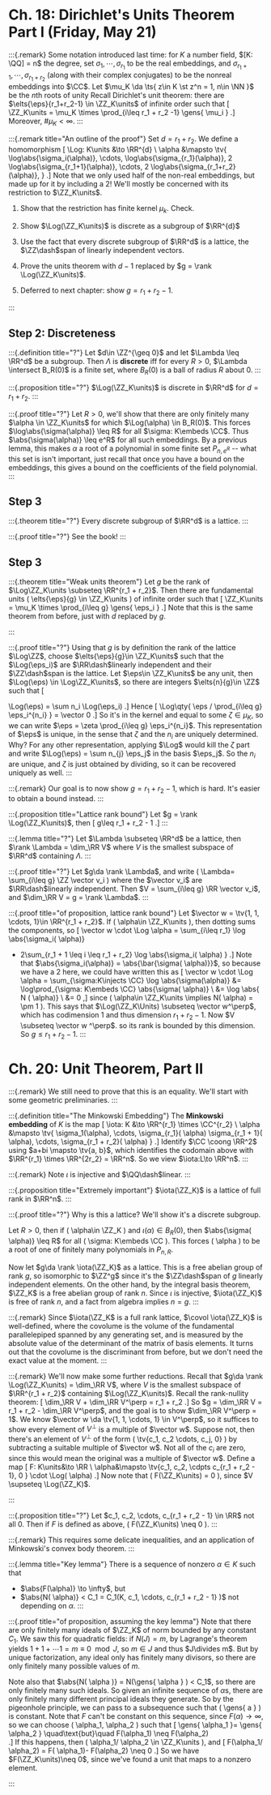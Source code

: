 # Ch. 18: Dirichlet's Units Theorem Part I (Friday, May 21)

:::{.remark}
Some notation introduced last time: for $K$ a number field, $[K: \QQ] = n$ the degree, set $\sigma_{1}, \cdots, \sigma_{r_1}$ to be the real embeddings, and $\sigma_{r_1 + 1}, \cdots, \sigma_{r_1 + r_2}$ (along with their complex conjugates) to be the nonreal embeddings into $\CC$.
Let $\mu_K \da \ts{ z\in K \st z^n = 1, n\in \NN }$ be the $n$th roots of unity
Recall Dirichlet's unit theorem: there are $\elts{\eps}{r_1+r_2-1} \in \ZZ_K\units$ of infinite order such that
\[
\ZZ_K\units = \mu_K \times \prod_{i\leq r_1 + r_2 -1} \gens{ \mu_i } 
.\]
Moreover, $\# \mu_K < \infty$.
:::

:::{.remark title="An outline of the proof"}
Set $d = r_1 + r_2$.
We define a homomorphism
\[
\Log: K\units &\to \RR^{d} \\
\alpha &\mapsto \tv{ 
\log\abs{\sigma_i(\alpha)}, 
\cdots,
\log\abs{\sigma_{r_1}(\alpha)}, 
2 \log\abs{\sigma_{r_1+1}(\alpha)}, 
\cdots,
2 \log\abs{\sigma_{r_1+r_2}(\alpha)}, 
}
.\]
Note that we only used half of the non-real embeddings, but made up for it by including a 2!
We'll mostly be concerned with its restriction to $\ZZ_K\units$.


1. Show that the restriction has finite kernel $\mu_k$. Check.

2. Show $\Log(\ZZ_K\units)$ is discrete as a subgroup of $\RR^{d}$

3. Use the fact that every discrete subgroup of $\RR^d$ is a lattice, the $\ZZ\dash$span of linearly independent vectors.


4. Prove the units theorem with $d-1$ replaced by $g = \rank \Log(\ZZ_K\units)$.

5. Deferred to next chapter: show $g = r_1 + r_2 - 1$.

:::

## Step 2: Discreteness

:::{.definition title="?"}
Let $d\in \ZZ^{\geq 0}$ and let $\Lambda \leq \RR^d$ be a subgroup.
Then $\Lambda$ is **discrete** iff for every $R>0$, $\Lambda \intersect B_R(0)$ is a finite set, where $B_R(0)$ is a ball of radius $R$ about 0.
:::

:::{.proposition title="?"}
$\Log(\ZZ_K\units)$ is discrete in $\RR^d$ for $d=r_1 + r_2$.
:::

:::{.proof title="?"}
Let $R>0$, we'll show that there are only finitely many $\alpha \in \ZZ_K\units$ for which $\Log(\alpha) \in B_R(0)$.
This forces $\log\abs{\sigma(\alpha)} \leq R$ for all $\sigma: K\embeds \CC$.
Thus $\abs{\sigma(\alpha)} \leq e^R$ for all such embeddings.
By a previous lemma, this makes $\alpha$ a root of a polynomial in some finite set $P_{n,e^R}$ -- what this set is isn't important, just recall that once you have a bound on the embeddings, this gives a bound on the coefficients of the field polynomial.
:::

## Step 3

:::{.theorem title="?"}
Every discrete subgroup of $\RR^d$ is a lattice.
:::

:::{.proof title="?"}
See the book!
:::

## Step 3

:::{.theorem title="Weak units theorem"}
Let $g$ be the rank of $\Log\ZZ_K\units \subseteq \RR^{r_1 + r_2}$.
Then there are fundamental units \( \elts{\eps}{g} \in \ZZ_K\units \) of infinite order such that
\[
\ZZ_K\units = \mu_K \times \prod_{i\leq g} \gens{ \eps_i } 
.\]
Note that this is the same theorem from before, just with $d$ replaced by $g$.

:::

:::{.proof title="?"}
Using that $g$ is by definition the rank of the lattice $\Log\ZZ$, choose $\elts{\eps}{g}\in \ZZ_K\units$ such that the $\Log(\eps_i)$ are $\RR\dash$linearly independent and their $\ZZ\dash$span is the lattice.
Let $\eps\in \ZZ_K\units$ be any unit, then $\Log(\eps) \in \Log\ZZ_K\units$, so there are integers $\elts{n}{g}\in \ZZ$ such that 
\[

\Log(\eps) = \sum n_i \Log(\eps_i)
.\]
Hence
\[
\Log\qty{ \eps / \prod_{i\leq g} \eps_i^{n_i} } = \vector 0
.\]
So it's in the kernel and equal to some $\zeta\in \mu_K$, so we can write $\eps = \zeta \prod_{i\leq g} \eps_i^{n_i}$.
This representation of $\eps$ is unique, in the sense that $\zeta$ and the $n_i$ are uniquely determined.
Why?
For any other representation, applying $\Log$ would kill the $\zeta$ part and write $\Log(\eps) = \sum n_{j} \eps_j$ in the basis $\eps_j$.
So the $n_i$ are unique, and $\zeta$ is just obtained by dividing, so it can be recovered uniquely as well.
:::

:::{.remark}
Our goal is to now show $g=r_1 + r_2-1$, which is hard.
It's easier to obtain a bound instead.
:::

:::{.proposition title="Lattice rank bound"}
Let $g = \rank \Log(\ZZ_K\units)$, then
\[
g\leq r_1 + r_2 - 1
.\]
:::

:::{.lemma title="?"}
Let $\Lambda \subseteq \RR^d$ be a lattice, then $\rank \Lambda = \dim_\RR V$ where $V$ is the smallest subspace of $\RR^d$ containing $\Lambda$.
:::

:::{.proof title="?"}
Let $g\da \rank \Lambda$, and write \( \Lambda= \sum_{i\leq g} \ZZ \vector v_i \) where the $\vector v_i$ are $\RR\dash$linearly independent. 
Then $V = \sum_{i\leq g} \RR \vector v_i$, and $\dim_\RR V = g = \rank \Lambda$.
:::

:::{.proof title="of proposition, lattice rank bound"}
Let $\vector w = \tv{1, 1, \cdots, 1}\in \RR^{r_1 + r_2}$.
If \( \alpha\in \ZZ_K\units \), then dotting sums the components, so
\[
\vector w \cdot \Log \alpha = \sum_{i\leq r_1} \log \abs{\sigma_i( \alpha)}
+ 2\sum_{r_1 + 1 \leq i \leq r_1 + r_2} \log \abs{\sigma_i( \alpha) }
.\]
Note that $\abs{\sigma_i(\alpha)} = \abs{\bar{\sigma( \alpha)}}$, so because we have a 2 here, we could have written this as
\[
\vector w \cdot \Log \alpha = \sum_{\sigma:K\injects \CC}
\log \abs{\sigma(\alpha)}
&= \log\prod_{\sigma: K\embeds \CC} \abs{\sigma( \alpha)} \\
&= \log \abs{ N ( \alpha)} \\
&= 0
,\]
since \( \alpha\in \ZZ_K\units \implies N( \alpha) = \pm 1 \).
This says that $\Log(\ZZ_K\Units) \subseteq \vector w^\perp$, which has codimension $1$ and thus dimension $r_1 + r_2 - 1$.
Now $V \subseteq \vector w ^\perp$. so its rank is bounded by this dimension.
So $g\leq r_1 + r_2 - 1$.
:::

# Ch. 20: Unit Theorem, Part II


:::{.remark}
We still need to prove that this is an equality.
We'll start with some geometric preliminaries.
:::


:::{.definition title="The Minkowski Embedding"}
The **Minkowski embedding** of $K$ is the map
\[
\iota: K &\to \RR^{r_1} \times \CC^{r_2} \\
\alpha &\mapsto \tv{ 
\sigma_1(\alpha), \cdots, \sigma_{r_1}( \alpha)
\sigma_{r_1 + 1}( \alpha), \cdots, \sigma_{r_1 + r_2}( \alpha)
}
.\]
Identify $\CC \coong \RR^2$ using $a+bi \mapsto \tv{a, b}$, which identifies the codomain above with $\RR^{r_1} \times \RR^{2r_2} = \RR^n$.
So we view $\iota:L\to \RR^n$.
:::


:::{.remark}
Note $\iota$ is injective and $\QQ\dash$linear.
:::



:::{.proposition title="Extremely important"}
$\iota(\ZZ_K)$ is a lattice of full rank in $\RR^n$.
:::


:::{.proof title="?"}
Why is this a lattice?
We'll show it's a discrete subgroup.

Let $R>0$, then if \( \alpha\in \ZZ_K \) and $\iota(\alpha) \in B_R(0)$, then $\abs{\sigma( \alpha)} \leq R$ for all \( \sigma: K\embeds \CC \).
This forces \( \alpha \) to be a root of one of finitely many polynomials in $P_{n, R}$.

Now let $g\da \rank \iota(\ZZ_K)$ as a lattice.
This is a free abelian group of rank $g$, so isomorphic to $\ZZ^g$ since it's the $\ZZ\dash$span of $g$ linearly independent elements.
On the other hand, by the integral basis theorem, $\ZZ_K$ is a free abelian group of rank $n$.
Since $\iota$ is injective, $\iota(\ZZ_K)$ is free of rank $n$, and a fact from algebra implies $n=g$.
:::


:::{.remark}
Since $\iota(\ZZ_K$ is a full rank lattice, $\covol \iota(\ZZ_K)$ is well-defined, where the covolume is the volume of the fundamental parallelepiped spanned by any generating set, and is measured by the absolute value of the determinant of the matrix of basis elements.
It turns out that the covolume is the discriminant from before, but we don't need the exact value at the moment.
:::


:::{.remark}
We'll now make some further reductions.
Recall that $g\da \rank \Log(\ZZ_K\units) = \dim_\RR V$, where $V$ is the smallest subspace of $\RR^{r_1 + r_2}$ containing $\Log(\ZZ_K\units)$.
Recall the rank-nullity theorem:
\[
\dim_\RR V + \dim_\RR V^\perp = r_1 + r_2
.\]
So $g = \dim_\RR V = r_1 + r_2 - \dim_\RR V^\perp$, and the goal is to show $\dim_\RR V^\perp = 1$.
We know $\vector w \da \tv{1, 1, \cdots, 1} \in V^\perp$, so it suffices to show every element of $V^\perp$ is a multiple of $\vector w$.
Suppose not, then there's an element of $V^\perp$ of the form \( \tv{c_1, c_2 \cdots, c_j, 0} \) by subtracting a suitable multiple of $\vector w$.
Not all of the $c_i$ are zero, since this would mean the original was a multiple of $\vector w$.
Define a map
\[
F: K\units&\to \RR \\
\alpha&\mapsto \tv{c_1, c_2, \cdpts c_{r_1 + r_2 - 1}, 0 } \cdot \Log( \alpha)
.\]
Now note that \( F(\ZZ_K\units) = 0 \), since $V \supseteq \Log(\ZZ_K)$.

:::



:::{.proposition title="?"}
Let $c_1, c_2, \cdots, c_{r_1 + r_2 - 1} \in \RR$ not all 0.
Then if $F$ is defined as above, 
\( F(\ZZ_K\units) \neq 0 \).
:::


:::{.remark}
This requires some delicate inequalities, and an application of Minkowski's convex body theorem.
:::



:::{.lemma title="Key lemma"}
There is a sequence of nonzero $\alpha\in K$ such that 

- $\abs{F(\alpha)} \to \infty$, but
- $\abs{N( \alpha)} < C_1 = C_1(K, c_1, \cdots, c_{r_1 + r_2 - 1} )$ not depending on $\alpha$.
:::


:::{.proof title="of proposition, assuming the key lemma"}
Note that there are only finitely many ideals of $\ZZ_K$ of norm bounded by any constant $C_1$.
We saw this for quadratic fields: if $N(J) = m$, by Lagrange's theorem yields $1+1+\cdots 1 = m \equiv 0 \mod J$, so $m\in J$ and thus $J\divides m$.
But by unique factorization, any ideal only has finitely many divisors, so there are only finitely many possible values of $m$.

Note also that $\abs{N( \alpha )} = N(\gens{ \alpha } ) < C_1$, so there are only finitely many such ideals.
So given an infinite sequence of $\alpha$s, there are only finitely many different principal ideals they generate.
So by the pigeonhole principle, we can pass to a subsequence such that \( \gens{ a }  \) is constant.
Note that $F$ can't be constant on this sequence, since $F(\alpha) \to \infty$, so we can choose
\( \alpha_1, \alpha_2 \) such that 
\[
\gens{ \alpha_1 }= \gens{ \alpha_2 } \quad\text{but}\quad F(\alpha_1) \neq F(\alpha_2)  
.\]
If this happens, then \( \alpha_1/ \alpha_2 \in \ZZ_K\units \), and 
\[
F(\alpha_1/ \alpha_2) = F( \alpha_1)- F(\alpha_2) \neq 0
.\]
So we have $F(\ZZ_K\units)\neq 0$, since we've found a unit that maps to a nonzero element.

:::








